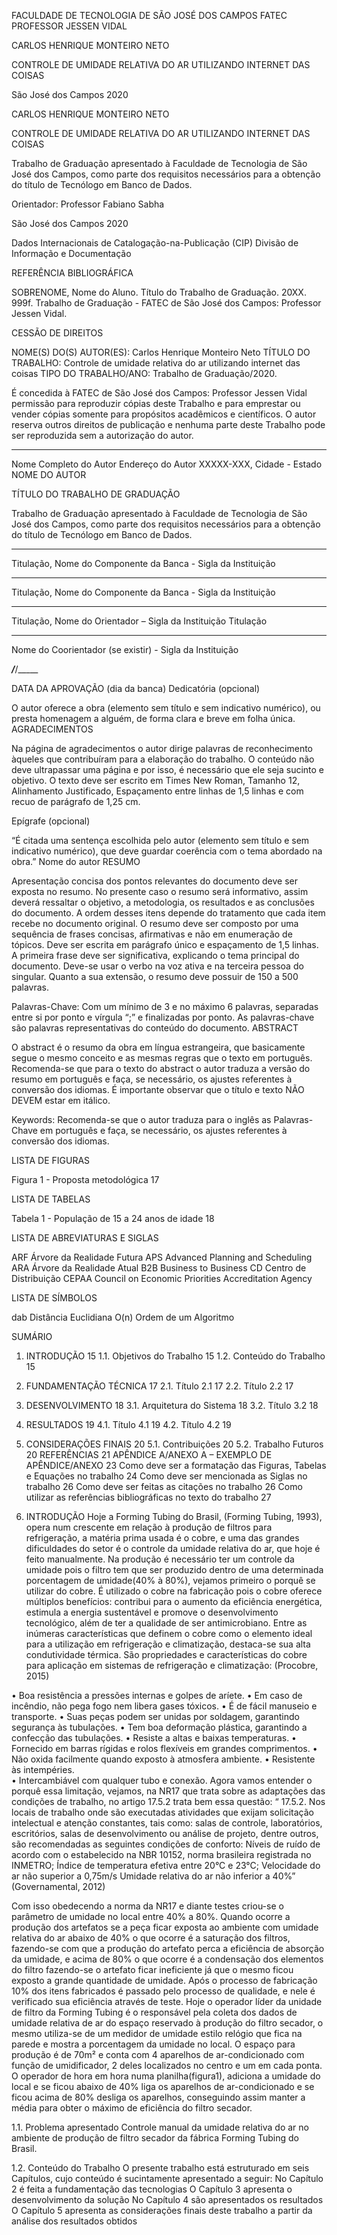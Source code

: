 FACULDADE DE TECNOLOGIA DE SÃO JOSÉ DOS CAMPOS
FATEC PROFESSOR JESSEN VIDAL








CARLOS HENRIQUE MONTEIRO NETO






CONTROLE DE UMIDADE RELATIVA DO AR UTILIZANDO INTERNET DAS COISAS





















São José dos Campos
2020

 
 
CARLOS HENRIQUE MONTEIRO NETO







CONTROLE DE UMIDADE RELATIVA DO AR UTILIZANDO INTERNET DAS COISAS






Trabalho de Graduação apresentado à Faculdade de Tecnologia de São José dos Campos, como parte dos requisitos necessários para a obtenção do título de Tecnólogo em Banco de Dados.


Orientador: Professor Fabiano Sabha









São José dos Campos
2020 



Dados Internacionais de Catalogação-na-Publicação (CIP)
Divisão de Informação e Documentação





 





REFERÊNCIA BIBLIOGRÁFICA

SOBRENOME, Nome do Aluno. Título do Trabalho de Graduação. 20XX. 999f. Trabalho de Graduação - FATEC de São José dos Campos: Professor Jessen Vidal.







CESSÃO DE DIREITOS

NOME(S) DO(S) AUTOR(ES): Carlos Henrique Monteiro Neto
TÍTULO DO TRABALHO: Controle de umidade relativa do ar utilizando internet das coisas
TIPO DO TRABALHO/ANO: Trabalho de Graduação/2020.


É concedida à FATEC de São José dos Campos: Professor Jessen Vidal permissão para reproduzir cópias deste Trabalho e para emprestar ou vender cópias somente para propósitos acadêmicos e científicos. O autor reserva outros direitos de publicação e nenhuma parte deste Trabalho pode ser reproduzida sem a autorização do autor.





_____________________________________
Nome Completo do Autor
Endereço do Autor
XXXXX-XXX, Cidade - Estado	
NOME DO AUTOR




TÍTULO DO TRABALHO DE GRADUAÇÃO
 


Trabalho de Graduação apresentado à Faculdade de Tecnologia de São José dos Campos, como parte dos requisitos necessários para a obtenção do título de Tecnólogo em Banco de Dados.








__________________________________________________________________
Titulação, Nome do Componente da Banca - Sigla da Instituição


___________________________________________________________________
Titulação, Nome do Componente da Banca - Sigla da Instituição


__________________________________________________________________
Titulação, Nome do Orientador – Sigla da Instituição Titulação


__________________________________________________________________
Nome do Coorientador (se existir) - Sigla da Instituição





_____/_____/_____

DATA DA APROVAÇÃO (dia da banca)
Dedicatória (opcional)












































O autor oferece a obra (elemento sem título e sem indicativo numérico), ou presta homenagem a alguém, de forma clara e breve em folha única.
AGRADECIMENTOS



Na página de agradecimentos o autor dirige palavras de reconhecimento àqueles que contribuíram para a elaboração do trabalho. O conteúdo não deve ultrapassar uma página e por isso, é necessário que ele seja sucinto e objetivo.
O texto deve ser escrito em Times New Roman, Tamanho 12, Alinhamento Justificado, Espaçamento entre linhas de 1,5 linhas e com recuo de parágrafo de 1,25 cm.







































Epígrafe (opcional)




































“É citada uma sentença escolhida pelo autor (elemento sem título e sem indicativo numérico), que deve guardar coerência com o tema abordado na obra.”
Nome do autor
RESUMO


Apresentação concisa dos pontos relevantes do documento deve ser exposta no resumo. No presente caso o resumo será informativo, assim deverá ressaltar o objetivo, a metodologia, os resultados e as conclusões do documento. A ordem desses itens depende do tratamento que cada item recebe no documento original. O resumo deve ser composto por uma sequência de frases concisas, afirmativas e não em enumeração de tópicos. Deve ser escrita em parágrafo único e espaçamento de 1,5 linhas. A primeira frase deve ser significativa, explicando o tema principal do documento. Deve-se usar o verbo na voz ativa e na terceira pessoa do singular. Quanto a sua extensão, o resumo deve possuir de 150 a 500 palavras. 

Palavras-Chave: Com um mínimo de 3 e no máximo 6 palavras, separadas entre si por ponto e vírgula “;” e finalizadas por ponto. As palavras-chave são palavras representativas do conteúdo do documento.
ABSTRACT


O abstract é o resumo da obra em língua estrangeira, que basicamente segue o mesmo conceito e as mesmas regras que o texto em português. Recomenda-se que para o texto do abstract o autor traduza a versão do resumo em português e faça, se necessário, os ajustes referentes à conversão dos idiomas. É importante observar que o título e texto NÃO DEVEM estar em itálico.

Keywords: Recomenda-se que o autor traduza para o inglês as Palavras-Chave em português e faça, se necessário, os ajustes referentes à conversão dos idiomas.




























LISTA DE FIGURAS

Figura 1 - Proposta metodológica	17








































LISTA DE TABELAS


Tabela 1 - População de 15 a 24 anos de idade	18































LISTA DE ABREVIATURAS E SIGLAS



ARF	Árvore da Realidade Futura
APS	Advanced Planning and Scheduling
ARA	Árvore da Realidade Atual
B2B	Business to Business
CD		Centro de Distribuição
CEPAA 	Council on Economic Priorities Accreditation Agency
































LISTA DE SÍMBOLOS



dab		Distância Euclidiana
O(n)	Ordem de um Algoritmo





































SUMÁRIO

1. INTRODUÇÃO	15
1.1. Objetivos do Trabalho	15
1.2. Conteúdo do Trabalho	15
2. FUNDAMENTAÇÃO TÉCNICA	17
2.1. Título 2.1	17
2.2. Título 2.2	17
3. DESENVOLVIMENTO	18
3.1. Arquitetura do Sistema	18
3.2. Título 3.2	18
4. RESULTADOS	19
4.1. Título 4.1	19
4.2. Título 4.2	19
5. CONSIDERAÇÕES FINAIS	20
5.1. Contribuições	20
5.2. Trabalho Futuros	20
REFERÊNCIAS	21
APÊNDICE A/ANEXO A – EXEMPLO DE APÊNDICE/ANEXO	23
Como deve ser a formatação das Figuras, Tabelas e Equações no trabalho	24
Como deve ser mencionada as Siglas no trabalho	26
Como deve ser feitas as citações no trabalho	26
Como utilizar as referências bibliográficas no texto do trabalho	27



 
1.	INTRODUÇÃO
Hoje a Forming Tubing do Brasil, (Forming Tubing, 1993), opera num crescente em relação à produção de filtros para refrigeração, a matéria prima usada é o cobre, e uma das grandes dificuldades do setor é o controle da umidade relativa do ar, que hoje é feito manualmente.
Na produção é necessário ter um controle da umidade pois o filtro tem que ser produzido dentro de uma determinada porcentagem de umidade(40% à 80%), vejamos primeiro o porquê se utilizar do cobre.
É utilizado o cobre na fabricação pois  o cobre oferece múltiplos benefícios: contribui para o aumento da eficiência energética, estimula a energia sustentável e promove o desenvolvimento tecnológico, além de ter a qualidade de ser antimicrobiano. Entre as inúmeras características que definem o cobre como o elemento ideal para a utilização em refrigeração e climatização, destaca-se sua alta condutividade térmica.
São propriedades e características do cobre para aplicação em sistemas de refrigeração e climatização: (Procobre, 2015)

• Boa resistência a pressões internas e golpes de aríete.
• Em caso de incêndio, não pega fogo nem libera gases tóxicos.
• É de fácil manuseio e transporte.
• Suas peças podem ser unidas por soldagem, garantindo segurança às tubulações.
• Tem boa deformação plástica, garantindo a confecção das tubulações.
• Resiste a altas e baixas temperaturas.
• Fornecido em barras rígidas e rolos flexíveis em grandes comprimentos.
• Não oxida facilmente quando exposto à atmosfera ambiente.
• Resistente às intempéries.	
• Intercambiável com qualquer tubo e conexão.
Agora vamos entender o porquê essa limitação, vejamos, na NR17 que trata sobre as adaptações das condições de trabalho, no artigo 17.5.2 trata bem essa questão:
“ 17.5.2. Nos locais de trabalho onde são executadas atividades que exijam solicitação intelectual e atenção constantes, tais como: salas de controle, laboratórios, escritórios, salas de desenvolvimento ou análise de projeto, dentre outros, são recomendadas as seguintes condições de conforto:
Níveis de ruído de acordo com o estabelecido na NBR 10152, norma brasileira registrada no INMETRO;
Índice de temperatura efetiva entre 20°C e 23°C;
Velocidade do ar não superior a 0,75m/s
Umidade relativa do ar não inferior a 40%” (Governamental, 2012)

Com isso obedecendo a norma da NR17 e diante testes criou-se o parâmetro de umidade no local entre 40% a 80%.
Quando ocorre a produção dos artefatos se a peça ficar exposta ao ambiente com umidade relativa do ar abaixo de 40% o que ocorre é a saturação dos filtros, fazendo-se com que a produção do artefato perca a eficiência de absorção da umidade, e acima de 80% o que ocorre é a condensação dos elementos do filtro fazendo-se o artefato ficar ineficiente já que o mesmo ficou exposto a grande quantidade de umidade. 
Após o processo de fabricação 10% dos itens fabricados é passado pelo processo de qualidade, e nele é verificado sua eficiência através de teste.
Hoje o operador líder da unidade de filtro da Forming Tubing é o responsável pela coleta dos dados de umidade relativa de ar do espaço reservado à produção do filtro secador, o mesmo utiliza-se de um medidor de umidade estilo relógio que fica na parede e mostra a porcentagem da umidade no local.
O espaço para produção é de 70m² e conta com 4 aparelhos de ar-condicionado com função de umidificador, 2 deles localizados no centro e um em cada ponta.
O operador de hora em hora numa planilha(figura1), adiciona a umidade do local e se ficou abaixo de 40% liga os aparelhos de ar-condicionado e se ficou acima de 80% desliga os aparelhos, conseguindo assim manter a média para obter o máximo de eficiência do filtro secador.
 
1.1. Problema apresentado 
            Controle manual da umidade relativa do ar no ambiente de produção de filtro
secador da fábrica Forming Tubing do Brasil. 

1.2. Conteúdo do Trabalho
O presente trabalho está estruturado em seis Capítulos, cujo conteúdo é sucintamente apresentado a seguir:
No Capítulo 2 é feita a fundamentação das tecnologias
O Capítulo 3 apresenta o desenvolvimento da solução
No Capítulo 4 são apresentados os resultados
O Capítulo 5 apresenta as considerações finais  deste trabalho a partir da análise dos resultados obtidos

